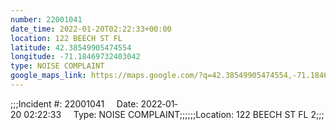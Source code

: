 ```yaml
---
number: 22001041
date_time: 2022-01-20T02:22:33+00:00
location: 122 BEECH ST FL 
latitude: 42.38549905474554
longitude: -71.18469732403042
type: NOISE COMPLAINT
google_maps_link: https://maps.google.com/?q=42.38549905474554,-71.18469732403042
---
```


;;;Incident #: 22001041     Date: 2022‐01‐20 02:22:33     Type: NOISE COMPLAINT;;;;;;Location: 122 BEECH ST FL 2;;;
